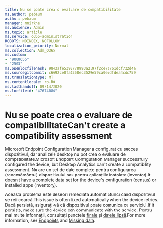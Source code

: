 ```yaml
---
title: Nu se poate crea o evaluare de compatibilitate
ms.author: pebaum
author: pebaum
manager: mnirkhe
ms.audience: Admin
ms.topic: article
ms.service: o365-administration
ROBOTS: NOINDEX, NOFOLLOW
localization_priority: Normal
ms.collection: Adm_O365
ms.custom:
- "9000655"
- "2503"
ms.openlocfilehash: 9843afe5392778993a2197f2ce76761dcf732d4a
ms.sourcegitcommit: c6692ce0fa1358ec3529e59ca0ecdfdea4cdc759
ms.translationtype: MT
ms.contentlocale: ro-RO
ms.lasthandoff: 09/14/2020
ms.locfileid: "47674086"
---
```

# <a name="cant-create-a-compatibility-assessment"></a><span data-ttu-id="f9fe0-102">Nu se poate crea o evaluare de compatibilitate</span><span class="sxs-lookup"><span data-stu-id="f9fe0-102">Can't create a compatibility assessment</span></span>

<span data-ttu-id="f9fe0-103">Microsoft Endpoint Configuration Manager a configurat cu succes dispozitivul, dar analizele desktop nu pot crea o evaluare de compatibilitate.</span><span class="sxs-lookup"><span data-stu-id="f9fe0-103">Microsoft Endpoint Configuration Manager successfully configured the device, but Desktop Analytics can't create a compatibility assessment.</span></span> <span data-ttu-id="f9fe0-104">Nu are un set de date complete pentru configurarea (recensământul) dispozitivului sau pentru aplicațiile instalate (inventar).</span><span class="sxs-lookup"><span data-stu-id="f9fe0-104">It doesn't have a complete data set for the device's configuration (census) or installed apps (inventory).</span></span>

<span data-ttu-id="f9fe0-105">Această problemă este deseori remediată automat atunci când dispozitivul se reîncearcă.</span><span class="sxs-lookup"><span data-stu-id="f9fe0-105">This issue is often fixed automatically when the device retries.</span></span> <span data-ttu-id="f9fe0-106">Dacă persistă, asigurați-vă că dispozitivul poate comunica cu serviciul.</span><span class="sxs-lookup"><span data-stu-id="f9fe0-106">If it persists, make sure the device can communicate with the service.</span></span> <span data-ttu-id="f9fe0-107">Pentru mai multe informații, consultați punctele [finale](https://docs.microsoft.com/configmgr/desktop-analytics/enable-data-sharing#endpoints) și [datele lipsă](https://docs.microsoft.com/configmgr/desktop-analytics/monitor-connection-health#missing-data).</span><span class="sxs-lookup"><span data-stu-id="f9fe0-107">For more information, see [Endpoints](https://docs.microsoft.com/configmgr/desktop-analytics/enable-data-sharing#endpoints) and [Missing data](https://docs.microsoft.com/configmgr/desktop-analytics/monitor-connection-health#missing-data).</span></span>
